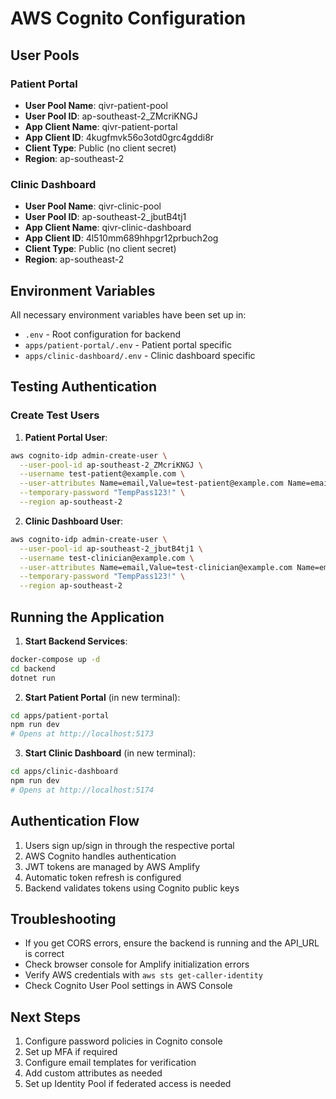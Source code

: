 # AWS Cognito Configuration

## User Pools

### Patient Portal
- **User Pool Name**: qivr-patient-pool
- **User Pool ID**: ap-southeast-2_ZMcriKNGJ
- **App Client Name**: qivr-patient-portal
- **App Client ID**: 4kugfmvk56o3otd0grc4gddi8r
- **Client Type**: Public (no client secret)
- **Region**: ap-southeast-2

### Clinic Dashboard
- **User Pool Name**: qivr-clinic-pool
- **User Pool ID**: ap-southeast-2_jbutB4tj1
- **App Client Name**: qivr-clinic-dashboard  
- **App Client ID**: 4l510mm689hhpgr12prbuch2og
- **Client Type**: Public (no client secret)
- **Region**: ap-southeast-2

## Environment Variables

All necessary environment variables have been set up in:
- `.env` - Root configuration for backend
- `apps/patient-portal/.env` - Patient portal specific
- `apps/clinic-dashboard/.env` - Clinic dashboard specific

## Testing Authentication

### Create Test Users

1. **Patient Portal User**:
```bash
aws cognito-idp admin-create-user \
  --user-pool-id ap-southeast-2_ZMcriKNGJ \
  --username test-patient@example.com \
  --user-attributes Name=email,Value=test-patient@example.com Name=email_verified,Value=true \
  --temporary-password "TempPass123!" \
  --region ap-southeast-2
```

2. **Clinic Dashboard User**:
```bash
aws cognito-idp admin-create-user \
  --user-pool-id ap-southeast-2_jbutB4tj1 \
  --username test-clinician@example.com \
  --user-attributes Name=email,Value=test-clinician@example.com Name=email_verified,Value=true Name="custom:role",Value="Clinician" \
  --temporary-password "TempPass123!" \
  --region ap-southeast-2
```

## Running the Application

1. **Start Backend Services**:
```bash
docker-compose up -d
cd backend
dotnet run
```

2. **Start Patient Portal** (in new terminal):
```bash
cd apps/patient-portal
npm run dev
# Opens at http://localhost:5173
```

3. **Start Clinic Dashboard** (in new terminal):
```bash
cd apps/clinic-dashboard
npm run dev  
# Opens at http://localhost:5174
```

## Authentication Flow

1. Users sign up/sign in through the respective portal
2. AWS Cognito handles authentication
3. JWT tokens are managed by AWS Amplify
4. Automatic token refresh is configured
5. Backend validates tokens using Cognito public keys

## Troubleshooting

- If you get CORS errors, ensure the backend is running and the API_URL is correct
- Check browser console for Amplify initialization errors
- Verify AWS credentials with `aws sts get-caller-identity`
- Check Cognito User Pool settings in AWS Console

## Next Steps

1. Configure password policies in Cognito console
2. Set up MFA if required
3. Configure email templates for verification
4. Add custom attributes as needed
5. Set up Identity Pool if federated access is needed